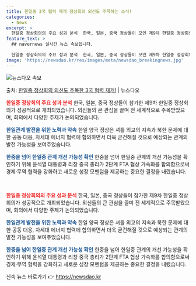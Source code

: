 ```yaml
---
title: 한일중 3국 협력 재개 정상회의 외신도 주목하는 소식!
categories:
  - News
excerpt: >
  한일중 정상회의의 주요 성과 분석  한국, 일본, 중국 정상들이 모인 제9차 한일중 정상회의가 지난 26~2…
feature_text: >
  ## navernews 실시간 뉴스 속보입니다.

  한일중 정상회의의 주요 성과 분석  한국, 일본, 중국 정상들이 모인 제9차 한일중 정상회의가 지난 26~2…
image: 'https://newsdao.kr/res/images/meta/newsdao_breakingnews.jpg'
---
```


![뉴스다오 속보](https://newsdao.kr/res/images/meta/newsdao_breakingnews.jpg)

<p>출처: <a href="https://newsdao.kr/3993" rel="dofollow">한일중 정상회의 외신도 주목한 3국 협력 재개!</a> | 뉴스다오</p>

<b><span style="color: #ee2323;">한일중 정상회의 주요 성과 분석</span></b>
한국, 일본, 중국 정상들이 참가한 제9차 한일중 정상회의가 성공적으로 개최되었습니다. 외신들의 큰 관심을 끌며 전 세계적으로 주목받았으며, 회의에서 다양한 주제가 논의되었습니다.

<b><span style="color: #1a5490;">한일관계 발전을 위한 노력과 약속</span></b>
한일 양국 정상은 셔틀 외교의 지속과 북한 문제에 대한 공동 대응, 차세대 에너지 협력에 합의하면서 더욱 굳건해질 것으로 예상되는 관계의 발전 가능성을 보여주었습니다.

<b><span style="color: #1a5490;">한중을 넘어 한일중 관계 개선 가능성 확인</span></b>
한중을 넘어 한일중 관계의 개선 가능성을 확인하기 위해 윤석열 대통령과 리창 중국 총리가 2단계 FTA 협상 가속화를 합의함으로써 경제·무역 협력을 강화하고 새로운 성장 모멘텀을 제공하는 중요한 결정을 내렸습니다.

<p data-ke-size="size16">&nbsp;</p>

<b><span style="color: #ee2323;">한일중 정상회의의 주요 성과 분석</span></b>
한국, 일본, 중국 정상들이 참가한 제9차 한일중 정상회의가 성공적으로 개최되었습니다. 외신들의 큰 관심을 끌며 전 세계적으로 주목받았으며, 회의에서 다양한 주제가 논의되었습니다.

<b><span style="color: #1a5490;">한일관계 발전을 위한 노력과 약속</span></b>
한일 양국 정상은 셔틀 외교의 지속과 북한 문제에 대한 공동 대응, 차세대 에너지 협력에 합의하면서 더욱 굳건해질 것으로 예상되는 관계의 발전 가능성을 보여주었습니다.

<b><span style="color: #1a5490;">한중을 넘어 한일중 관계 개선 가능성 확인</span></b>
한중을 넘어 한일중 관계의 개선 가능성을 확인하기 위해 윤석열 대통령과 리창 중국 총리가 2단계 FTA 협상 가속화를 합의함으로써 경제·무역 협력을 강화하고 새로운 성장 모멘텀을 제공하는 중요한 결정을 내렸습니다. 

신속 뉴스 바로가기 👉 <a href="https://newsdao.kr" rel="dofollow">https://newsdao.kr</a>


